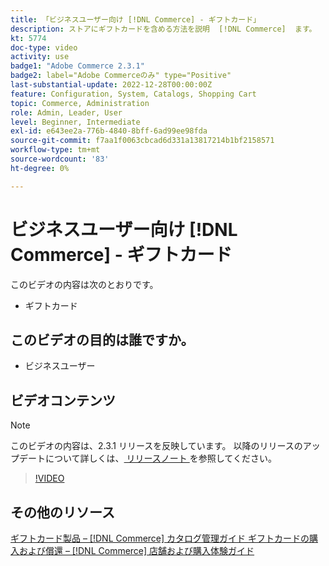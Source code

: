 ```yaml
---
title: 「ビジネスユーザー向け [!DNL Commerce] - ギフトカード」
description: ストアにギフトカードを含める方法を説明  [!DNL Commerce]  ます。
kt: 5774
doc-type: video
activity: use
badge1: "Adobe Commerce 2.3.1"
badge2: label="Adobe Commerceのみ" type="Positive"
last-substantial-update: 2022-12-28T00:00:00Z
feature: Configuration, System, Catalogs, Shopping Cart
topic: Commerce, Administration
role: Admin, Leader, User
level: Beginner, Intermediate
exl-id: e643ee2a-776b-4840-8bff-6ad99ee98fda
source-git-commit: f7aa1f0063cbcad6d331a13817214b1bf2158571
workflow-type: tm+mt
source-wordcount: '83'
ht-degree: 0%

---
```


# ビジネスユーザー向け [!DNL Commerce] - ギフトカード

このビデオの内容は次のとおりです。

- ギフトカード

## このビデオの目的は誰ですか。

- ビジネスユーザー

## ビデオコンテンツ

>[!NOTE]
>
>このビデオの内容は、2.3.1 リリースを反映しています。 以降のリリースのアップデートについて詳しくは、[ リリースノート ](https://experienceleague.adobe.com/docs/commerce-operations/release/notes/overview.html?lang=ja) を参照してください。

>[!VIDEO](https://video.tv.adobe.com/v/35959?quality=12&learn=on)

## その他のリソース

[ ギフトカード製品 –  [!DNL Commerce]  カタログ管理ガイド ](https://experienceleague.adobe.com/docs/commerce-admin/catalog/products/types/product-gift-card-create.html?lang=ja)
[ ギフトカードの購入および償還 –  [!DNL Commerce]  店舗および購入体験ガイド ](https://experienceleague.adobe.com/docs/commerce-admin/stores-sales/point-of-purchase/gift-cards/product-gift-card-workflow.html?lang=ja)

